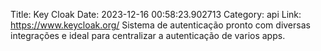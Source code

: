 Title: Key Cloak
Date: 2023-12-16 00:58:23.902713
Category: api
Link: https://www.keycloak.org/
Sistema de autenticação pronto com diversas integrações e ideal para centralizar a autenticação de varios apps.
